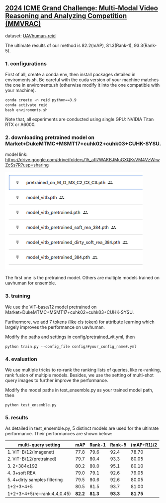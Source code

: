 ## [2024 ICME Grand Challenge: Multi-Modal Video Reasoning and Analyzing Competition (MMVRAC)](https://sutdcv.github.io/MMVRAC/)

dataset: [UAVhuman-reid](https://github.com/sutdcv/UAV-Human)

The ultimate results of our method is 82.2(mAP), 81.3(Rank-1), 93.3(Rank-5).

### 1. configurations
First of all, create a conda env, then install packages detailed in enviroments.sh. Be careful with the cuda version of your machine matches the one in enviroments.sh (otherwise modify it into the one compatible with your machine).
```
conda create -n reid python==3.9
conda activate reid
bash enviroments.sh
```

Note that, all experiments are conducted using single GPU: NVIDIA Titan RTX or A6000.

### 2. downloading pretrained model on Market+DukeMTMC+MSMT17+cuhk02+cuhk03+CUHK-SYSU.
model link: https://drive.google.com/drive/folders/15_afl7WAKBJMuGXQKsVM4VzWrwZcSs7R?usp=sharing

![error](image-1.png)

The first one is the pretrained model. Others are multiple models trained on uavhuman for ensemble.

### 3. training
We use the ViT-base/12 model pretrained on Market+DukeMTMC+MSMT17+cuhk02+cuhk03+CUHK-SYSU.

Furthermore, we add 7 tokens (like cls token) for attribute learning which largely improves the performance on uavhuman.

Modify the paths and settings in config/pretrained_vit.yml, then

```
python train.py --config_file config/#your_config_name#.yml
```

### 4. evaluation
We use multiple tricks to re-rank the ranking lists of queries, like re-ranking, rank fusion of multiple models. Besides, we use the setting of multi-shot query images to further improve the performance.

Modify the model paths in test_ensemble.py as your trained model path, then

```
python test_ensemble.py
```

### 5. results
As detailed in test_ensemble.py, 5 distinct models are used for the ultimate performance. Their performances are shown below:

| multi-query setting          | mAP    | Rank-1 | Rank-5 | (mAP+R1)/2 |
| ---------------------------- | ------ | ------ | ------ | ---------- |
| 1. ViT-B/12(imagenet)        | 77.8   | 79.6   | 92.4   | 78.70      |
| 2. ViT-B/12(pretrained)      | 79.7   | 80.4   | 93.3   | 80.05      |
| 3. 2+384x192                 | 80.2   | 80.0   | 95.1   | 80.10      |
| 4. 3+soft REA                | 79.0   | 79.1   | 92.6   | 79.05      |
| 5. 4+dirty samples filtering | 79.5   | 80.6   | 92.6   | 80.05      |
| 1+2+3+4+5                    | 80.5   | 81.5   | 93.7   | 81.00      |
| 1+2+3+4+5(re-rank:4,4,0.45)  | **82.2**   | **81.3**   | **93.3**   | **81.75**      |